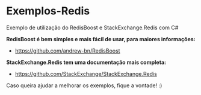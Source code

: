 # Exemplos-Redis
Exemplo de utilização do RedisBoost e StackExchange.Redis com C#


**RedisBoost é bem simples e mais fácil de usar, para maiores informações:**
- https://github.com/andrew-bn/RedisBoost

**StackExchange.Redis tem uma documentação mais completa:**
- https://github.com/StackExchange/StackExchange.Redis


Caso queira ajudar a melhorar os exemplos, fique a vontade! :)
